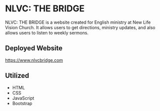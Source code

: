 # NLVC: THE BRIDGE

NLVC: THE BRIDGE is a website created for English ministry at New Life Vision Church. It allows users to get directions, ministry updates, and also allows users to listen to weekly sermons.

## Deployed Website

https://www.nlvcbridge.com

## Utilized

* HTML
* CSS
* JavaScript
* Bootstrap
